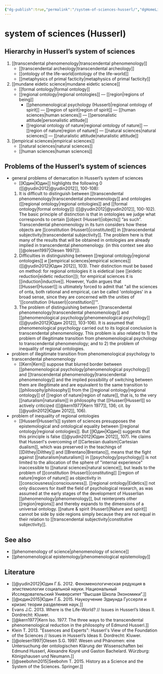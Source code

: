 ```yaml
---
{"dg-publish":true,"permalink":"/system-of-sciences-husserl/","dgHomeLink":false,"dgPassFrontmatter":false}
---
```


# system of sciences (Husserl)
## Hierarchy in Husserl’s system of sciences
1. [[transcendental phenomenology|transcendental phenomenology]]
	- [[transcendental archeology|transcendental archeology]]
	- [[ontology of the life-world|ontology of the life-world]]
	- [[metaphysics of primal facticity|metaphysics of primal facticity]]
2. [[mundane eidetic science|mundane eidetic science]]
	- [[formal ontology|formal ontology]] 
	- [[regional ontology|regional ontologies]] — [[region|regions of being]]
		- [[phenomenological psychology (Husserl)|regional ontology of spirit]] — [[region of spirit|region of spirit]] — [[human sciences|human sciences]] — [[personalistic attitude|personalistic attitude]]
		- [[regional ontology of nature|regional ontology of nature]] — [[region of nature|region of nature]] — [[natural sciences|natural sciences]] — [[naturalistic attitude|naturalistic attitude]]
3. [[empirical sciences|empirical sciences]]
	- [[natural sciences|natural sciences]]
	- [[human sciences|human sciences]]

## Problems of the Husserl’s system of sciences
- general problems of demarcation in Husserl’s system of sciences
	- [[Юдин|Юдин]] highlights the following 0 ([[@yudin2012|@yudin2012]], 100-108):
	1. It is difficult to distinguish between [[transcendental phenomenology|transcendental phenomenology]] and ontologies ([[regional ontology|regional ontologies]] and [[formal ontology|formal ontology]]) ([[@yudin2012|@yudin2012]], 100-102). The basic principle of distinction is that in ontologies we judge what corresponds to certain [[object (Husserl)|objects]] “as such”. Transcendental phenomenology in its turn considers how these objects are [[constitution (Husserl)|constituted]] in [[transcendental subjectivity|transcendental subjectivity]]. The problem here is that many of the results that will be obtained in ontologies are already implied in transcendental phenomenology. (in this context see also [[@olesen1997|Olesen 1997]]). 
	2. Difficulties in distinguishing between [[regional ontology|regional ontologies]] и [[empirical sciences|empirical sciences]] ([[@yudin2012|Юдин 2012]], 103). Their distinction must be based on method: for regional ontologies it is eidetical (see [[eidetic reduction|eidetic reduction]]); for empirical sciences it is [[induction|inductive]]. However, Yudin argues that [[Husserl|Husserl]] is ultimately forced to admit that "all the sciences of onta, both rational and empirical, can be called 'ontologies' in a broad sense, since they are concerned with the unities of '[[constitution (Husserl)|constitution]]'".
	3. The problem of distinguishing between [[transcendental phenomenology|transcendental phenomenology]] and [[phenomenological psychology|phenomenological psychology]] ([[@yudin2012|Юдин 2012]], 103-106). It is assumed that phenomenological psychology carried out to its logical conclusion is transcendental phenomenology. This problem is also related to 1) the problem of illegitimate transition from phenomenological psychology to transcendental phenomenology; and to 2) the problem of inequality of regional ontologies.
- problem of illegitimate transition from phenomenological psychology to transcendental phenomenology
	- [[Kern|Kern]] suppose that blurred border between [[phenomenological psychology|phenomenological psychology]] and [[transcendental phenomenology|transcendental phenomenology]] and the implied possibility of switching between them are illegitimate and are equivalent to the same transition to [[philosophy|philosophy]] from the [[regional ontology|regional ontology]] of [[region of nature|region of nature]], that is, to the very [[naturalism|naturalism]] in philosophy that [[Husserl|Husserl]] so actively criticized ([[@kern1977|Kern 1977]], 136; cit. by [[@yudin2012|Юдин 2012]], 106).
- problem of inequality of regional ontologies
	- [[Husserl|Husserl’s]] system of sciences presupposes the epistemological and ontological equality between [[regional ontology|regional ontologies]]. But [[Юдин|Юдин]] suggests that this principle is false ([[@yudin2012|Юдин 2012]], 107). He claims that Husserl's overcoming of [[Cartesian dualism|Cartesian dualism]], which was preserved in the teachings of [[Dilthey|Dilthey]] and [[Brentano|Brentano]], means that the fight against [[naturalism|naturalism]] in [[psychology|psychology]] is not limited to the allocation of the sphere of "internal experience" inaccessible to [[natural sciences|natural science]], but leads to the problem of [[constitution (Husserl)|constituting]] [[region of nature|region of nature]] as objectivity in [[consciousness|consciousness]]. [[regional ontology|Eidetics]] not only discovers for itself the field of psychological research, as was assumed at the early stages of the development of Husserlian [[phenomenology|phenomenology]], but reinterprets other [[region|regions]] and thereby expands to the dimensions of a universal ontology. [[nature & spirit (Husserl)|Nature and spirit]] cannot be side by side regions simply because they are not equal in their relation to [[transcendental subjectivity|constitutive subjectivity]].




## See also
- [[phenomenology of science|phenomenology of science]]
- [[phenomenological epistemology|phenomenological epistemology]]

## Literature
- [[@yudin2012|Юдин Г.Б. 2012. Феноменологическая редукция в эпистемологии социальной науки. Национальный Исследовательский Университет “Высшая Школа Экономики”.]]
- [[@юдин2015|Юдин Г.Б. 2015. Наукоучение Эдмунда Гуссерля и кризис теории разделения наук.]]
- Evans J.C. 2013. Where is the Life-World? // Issues in Husserl’s Ideas II. Dordrecht: Kluwer.
- [[@kern1977|Kern Iso. 1977. The three ways to the transcendental phenomenological reduction in the philosophy of Edmund Husserl.]]
- Klein T. 2013. "Essences and Experts": Husserl's View of the Foundation of the Sciences // Issues in Husserl’s Ideas II. Dordrecht: Kluwer.
- [[@olesen1997|Olesen S.G. 1997. Wesen und Phänomen: eine Untersuchung der ontologischen Klärung der Wissenschaften bei Edmund Husserl, Alexandre Koyré und Gaston Bachelard. Würzburg: Königshausen und Neumann.]]
- [[@seebohm2015|Seebohm T. 2015. History as a Science and the System of the Sciences. Springer.]]


